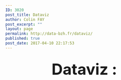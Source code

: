 ```yaml
---
ID: 3020
post_title: Dataviz
author: Colin FAY
post_excerpt: ""
layout: page
permalink: http://data-bzh.fr/dataviz/
published: true
post_date: 2017-04-10 22:17:53
---
```



<h2 style="text-align: center;"><span style="font-size: 48px;">Dataviz : </span></h2>